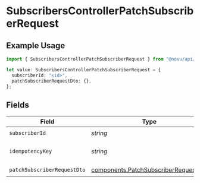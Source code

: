 # SubscribersControllerPatchSubscriberRequest

## Example Usage

```typescript
import { SubscribersControllerPatchSubscriberRequest } from "@novu/api/models/operations";

let value: SubscribersControllerPatchSubscriberRequest = {
  subscriberId: "<id>",
  patchSubscriberRequestDto: {},
};
```

## Fields

| Field                                                                                        | Type                                                                                         | Required                                                                                     | Description                                                                                  |
| -------------------------------------------------------------------------------------------- | -------------------------------------------------------------------------------------------- | -------------------------------------------------------------------------------------------- | -------------------------------------------------------------------------------------------- |
| `subscriberId`                                                                               | *string*                                                                                     | :heavy_check_mark:                                                                           | N/A                                                                                          |
| `idempotencyKey`                                                                             | *string*                                                                                     | :heavy_minus_sign:                                                                           | A header for idempotency purposes                                                            |
| `patchSubscriberRequestDto`                                                                  | [components.PatchSubscriberRequestDto](../../models/components/patchsubscriberrequestdto.md) | :heavy_check_mark:                                                                           | N/A                                                                                          |